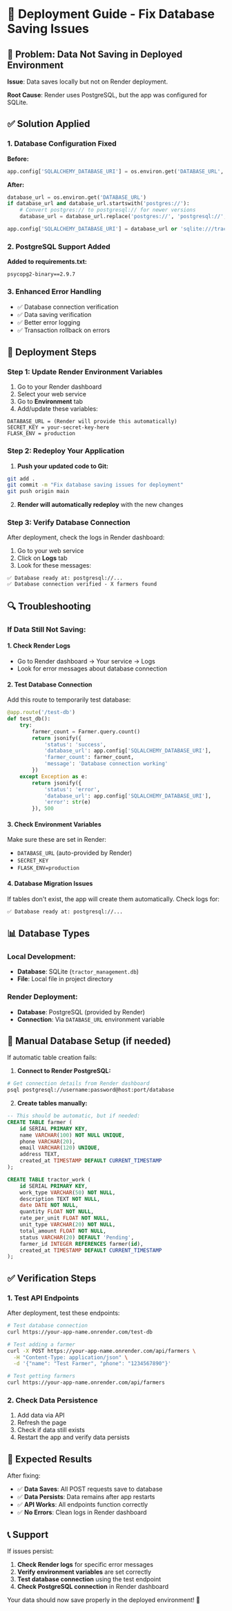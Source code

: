 # 🚀 Deployment Guide - Fix Database Saving Issues

## 🔧 Problem: Data Not Saving in Deployed Environment

**Issue**: Data saves locally but not on Render deployment.

**Root Cause**: Render uses PostgreSQL, but the app was configured for SQLite.

## ✅ Solution Applied

### **1. Database Configuration Fixed**

**Before:**
```python
app.config['SQLALCHEMY_DATABASE_URI'] = os.environ.get('DATABASE_URL', 'sqlite:///tractor_management.db')
```

**After:**
```python
database_url = os.environ.get('DATABASE_URL')
if database_url and database_url.startswith('postgres://'):
    # Convert postgres:// to postgresql:// for newer versions
    database_url = database_url.replace('postgres://', 'postgresql://', 1)

app.config['SQLALCHEMY_DATABASE_URI'] = database_url or 'sqlite:///tractor_management.db'
```

### **2. PostgreSQL Support Added**

**Added to requirements.txt:**
```
psycopg2-binary==2.9.7
```

### **3. Enhanced Error Handling**

- ✅ Database connection verification
- ✅ Data saving verification
- ✅ Better error logging
- ✅ Transaction rollback on errors

## 🎯 Deployment Steps

### **Step 1: Update Render Environment Variables**

1. Go to your Render dashboard
2. Select your web service
3. Go to **Environment** tab
4. Add/update these variables:

```
DATABASE_URL = (Render will provide this automatically)
SECRET_KEY = your-secret-key-here
FLASK_ENV = production
```

### **Step 2: Redeploy Your Application**

1. **Push your updated code to Git:**
```bash
git add .
git commit -m "Fix database saving issues for deployment"
git push origin main
```

2. **Render will automatically redeploy** with the new changes

### **Step 3: Verify Database Connection**

After deployment, check the logs in Render dashboard:

1. Go to your web service
2. Click on **Logs** tab
3. Look for these messages:
```
✅ Database ready at: postgresql://...
✅ Database connection verified - X farmers found
```

## 🔍 Troubleshooting

### **If Data Still Not Saving:**

#### **1. Check Render Logs**
- Go to Render dashboard → Your service → Logs
- Look for error messages about database connection

#### **2. Test Database Connection**
Add this route to temporarily test database:

```python
@app.route('/test-db')
def test_db():
    try:
        farmer_count = Farmer.query.count()
        return jsonify({
            'status': 'success',
            'database_url': app.config['SQLALCHEMY_DATABASE_URI'],
            'farmer_count': farmer_count,
            'message': 'Database connection working'
        })
    except Exception as e:
        return jsonify({
            'status': 'error',
            'database_url': app.config['SQLALCHEMY_DATABASE_URI'],
            'error': str(e)
        }), 500
```

#### **3. Check Environment Variables**
Make sure these are set in Render:
- `DATABASE_URL` (auto-provided by Render)
- `SECRET_KEY`
- `FLASK_ENV=production`

#### **4. Database Migration Issues**
If tables don't exist, the app will create them automatically. Check logs for:
```
✅ Database ready at: postgresql://...
```

## 📊 Database Types

### **Local Development:**
- **Database**: SQLite (`tractor_management.db`)
- **File**: Local file in project directory

### **Render Deployment:**
- **Database**: PostgreSQL (provided by Render)
- **Connection**: Via `DATABASE_URL` environment variable

## 🔧 Manual Database Setup (if needed)

If automatic table creation fails:

1. **Connect to Render PostgreSQL:**
```bash
# Get connection details from Render dashboard
psql postgresql://username:password@host:port/database
```

2. **Create tables manually:**
```sql
-- This should be automatic, but if needed:
CREATE TABLE farmer (
    id SERIAL PRIMARY KEY,
    name VARCHAR(100) NOT NULL UNIQUE,
    phone VARCHAR(20),
    email VARCHAR(120) UNIQUE,
    address TEXT,
    created_at TIMESTAMP DEFAULT CURRENT_TIMESTAMP
);

CREATE TABLE tractor_work (
    id SERIAL PRIMARY KEY,
    work_type VARCHAR(50) NOT NULL,
    description TEXT NOT NULL,
    date DATE NOT NULL,
    quantity FLOAT NOT NULL,
    rate_per_unit FLOAT NOT NULL,
    unit_type VARCHAR(20) NOT NULL,
    total_amount FLOAT NOT NULL,
    status VARCHAR(20) DEFAULT 'Pending',
    farmer_id INTEGER REFERENCES farmer(id),
    created_at TIMESTAMP DEFAULT CURRENT_TIMESTAMP
);
```

## ✅ Verification Steps

### **1. Test API Endpoints**
After deployment, test these endpoints:

```bash
# Test database connection
curl https://your-app-name.onrender.com/test-db

# Test adding a farmer
curl -X POST https://your-app-name.onrender.com/api/farmers \
  -H "Content-Type: application/json" \
  -d '{"name": "Test Farmer", "phone": "1234567890"}'

# Test getting farmers
curl https://your-app-name.onrender.com/api/farmers
```

### **2. Check Data Persistence**
1. Add data via API
2. Refresh the page
3. Check if data still exists
4. Restart the app and verify data persists

## 🎉 Expected Results

After fixing:

- ✅ **Data Saves**: All POST requests save to database
- ✅ **Data Persists**: Data remains after app restarts
- ✅ **API Works**: All endpoints function correctly
- ✅ **No Errors**: Clean logs in Render dashboard

## 📞 Support

If issues persist:

1. **Check Render logs** for specific error messages
2. **Verify environment variables** are set correctly
3. **Test database connection** using the test endpoint
4. **Check PostgreSQL connection** in Render dashboard

Your data should now save properly in the deployed environment! 🚀 